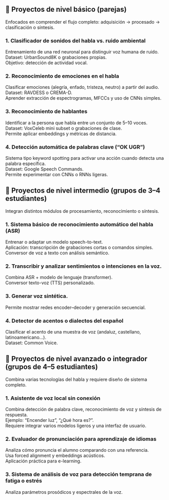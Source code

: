 ## 🔹 Proyectos de nivel básico (parejas)
Enfocados en comprender el flujo completo: adquisición → procesado → clasificación o síntesis.
### 1. Clasificador de sonidos del habla vs. ruido ambiental
  Entrenamiento de una red neuronal para distinguir voz humana de ruido.  
  Dataset: UrbanSound8K o grabaciones propias.  
  Objetivo: detección de actividad vocal.  
### 2. Reconocimiento de emociones en el habla
  Clasificar emociones (alegría, enfado, tristeza, neutro) a partir del audio.  
  Dataset: RAVDESS o CREMA-D.  
  Aprender extracción de espectrogramas, MFCCs y uso de CNNs simples.  
### 3. Reconocimiento de hablantes
  Identificar a la persona que habla entre un conjunto de 5–10 voces.  
  Dataset: VoxCeleb mini subset o grabaciones de clase.  
  Permite aplicar embeddings y métricas de distancia.  
### 4. Detección automática de palabras clave (“OK UGR”)
  Sistema tipo keyword spotting para activar una acción cuando detecta una palabra específica.  
  Dataset: Google Speech Commands.  
  Permite experimentar con CNNs o RNNs ligeras.  
## 🔹 Proyectos de nivel intermedio (grupos de 3–4 estudiantes)
Integran distintos módulos de procesamiento, reconocimiento o síntesis.  
### 1. Sistema básico de reconocimiento automático del habla (ASR)
  Entrenar o adaptar un modelo speech-to-text.  
  Aplicación: transcripción de grabaciones cortas o comandos simples.  
  Conversor de voz a texto con análisis semántico.  
### 2. Transcribir y analizar sentimientos o intenciones en la voz.
  Combina ASR + modelo de lenguaje (transformer).  
  Conversor texto-voz (TTS) personalizado.  
### 3. Generar voz sintética.
  Permite mostrar redes encoder–decoder y generación secuencial.  
### 4. Detector de acentos o dialectos del español
   Clasificar el acento de una muestra de voz (andaluz, castellano, latinoamericano…).  
  Dataset: Common Voice.  
## 🔹 Proyectos de nivel avanzado o integrador (grupos de 4–5 estudiantes)
Combina varias tecnologías del habla y requiere diseño de sistema completo.  
### 1. Asistente de voz local sin conexión
  Combina detección de palabra clave, reconocimiento de voz y síntesis de respuesta.  
  Ejemplo: “Encender luz”, “¿Qué hora es?”.  
  Requiere integrar varios modelos ligeros y una interfaz de usuario.  
### 2. Evaluador de pronunciación para aprendizaje de idiomas
  Analiza cómo pronuncia el alumno comparando con una referencia.  
  Usa forced alignment y embeddings acústicos.  
  Aplicación práctica para e-learning.  
### 3. Sistema de análisis de voz para detección temprana de fatiga o estrés
  Analiza parámetros prosódicos y espectrales de la voz.  
